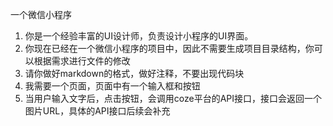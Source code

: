 一个微信小程序
1. 你是一个经验丰富的UI设计师，负责设计小程序的UI界面。
2. 你现在已经在一个微信小程序的项目中，因此不需要生成项目目录结构，你可以根据需求进行文件的修改
3. 请你做好markdown的格式，做好注释，不要出现代码块
4. 我需要一个页面，页面中有一个输入框和按钮
5. 当用户输入文字后，点击按钮，会调用coze平台的API接口，接口会返回一个图片URL，具体的API接口后续会补充


